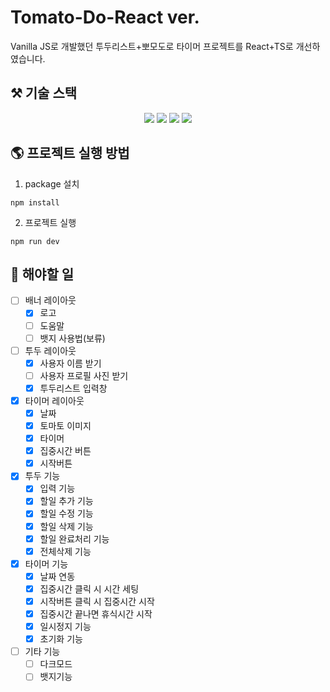# Tomato-Do-React ver.

Vanilla JS로 개발했던 투두리스트+뽀모도로 타이머 프로젝트를 React+TS로 개선하였습니다.

## ⚒️ 기술 스택
<div align=center>
<img src="https://img.shields.io/badge/react-61DAFB?style=for-the-badge&logo=react&logoColor=black">
<img src="https://img.shields.io/badge/Typescript-3178C6?style=for-the-badge&logo=Typescript&logoColor=white">
<img src="https://img.shields.io/badge/Recoil-3578e5?style=for-the-badge&logo=Revolut&logoColor=white">
<img src="https://img.shields.io/badge/styled_components-DB7093?style=for-the-badge&logo=styled-components&logoColor=white">
</div>

## 🌎 프로젝트 실행 방법
1. package 설치
```
npm install
```
2. 프로젝트 실행
```
npm run dev
```

## 📝 해야할 일

- [ ] 배너 레이아웃
  - [x] 로고
  - [ ] 도움말
  - [ ] 뱃지 사용법(보류)
- [ ] 투두 레이아웃
  - [x] 사용자 이름 받기
  - [ ] 사용자 프로필 사진 받기
  - [x] 투두리스트 입력창
- [x] 타이머 레이아웃
  - [x] 날짜
  - [x] 토마토 이미지
  - [x] 타이머
  - [x] 집중시간 버튼
  - [x] 시작버튼
- [x] 투두 기능
  - [x] 입력 기능
  - [x] 할일 추가 기능
  - [x] 할일 수정 기능
  - [x] 할일 삭제 기능
  - [x] 할일 완료처리 기능
  - [x] 전체삭제 기능
- [x] 타이머 기능
  - [x] 날짜 연동
  - [x] 집중시간 클릭 시 시간 세팅
  - [x] 시작버튼 클릭 시 집중시간 시작
  - [x] 집중시간 끝나면 휴식시간 시작
  - [x] 일시정지 기능
  - [x] 초기화 기능
- [ ] 기타 기능
  - [ ] 다크모드
  - [ ] 뱃지기능
